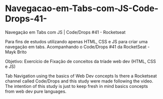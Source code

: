 # Navegacao-em-Tabs-com-JS-Code-Drops-41-
Navegação em Tabs com JS | Code/Drops #41 - Rocketseat 


Para fins de estudos utilizando apenas HTML, CSS e JS para criar uma navegação em tabs.
Acompanhando o Code/Drops #41 da RocketSeat - Mayk Brito 

Objetivo: Exercício de Fixação de conceitos da tríade web dev (HTML, CSS e JS)


Tab Navigation using the basics of Web Dev concepts
Is there a Rocketseat channel called Code/Drops and this study were made following the video.
The intention of this study is just to keep fresh in mind basics concepts from web dev pure languages.
